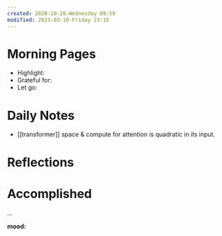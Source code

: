```yaml
---
created: 2020-10-28-Wednesday 09:59
modified: 2023-03-10-Friday 23:15
---
```


# Morning Pages
- Highlight:
- Grateful for:
- Let go:

# Daily Notes
- [[transformer]] space & compute for attention is quadratic in its input.

# Reflections

# Accomplished

...

**mood:**
